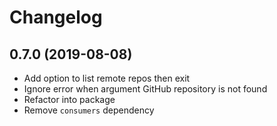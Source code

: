 # Changelog

## 0.7.0 (2019-08-08)
- Add option to list remote repos then exit
- Ignore error when argument GitHub repository is not found
- Refactor into package
- Remove `consumers` dependency
